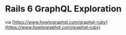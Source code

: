 # Rails 6 GraphQL Exploration

via [https://www.howtographql.com/graphql-ruby](https://www.howtographql.com/graphql-ruby)
